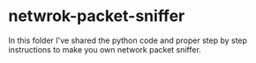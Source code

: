 # netwrok-packet-sniffer
In this folder I've shared the python code and proper step by step instructions to make you own network packet sniffer.
